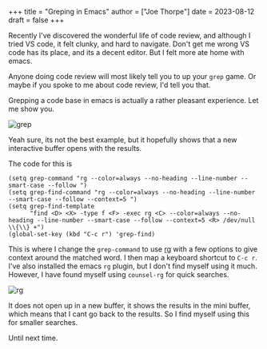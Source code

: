+++
title = "Greping in Emacs"
author = ["Joe Thorpe"]
date = 2023-08-12
draft = false
+++

Recently I've discovered the wonderful life of code review, and although I tried VS code, it felt clunky, and hard to navigate. Don't get me wrong VS code has its place, and its a decent editor. But I felt more ate home with emacs.

Anyone doing code review will most likely tell you to up your `grep` game. Or maybe if you spoke to me about code review, I'd tell you that.

Grepping a code base in emacs is actually a rather pleasant experience. Let me show you.

![grep](/images/20230812-213538_screenshot.png)

Yeah sure, its not the best example, but it hopefully shows that a new interactive buffer opens with the results.

The code for this is

```emacs-lisp
(setq grep-command "rg --color=always --no-heading --line-number --smart-case --follow ")
(setq grep-find-command "rg --color=always --no-heading --line-number --smart-case --follow --context=5 ")
(setq grep-find-template
      "find <D> <X> -type f <F> -exec rg <C> --color=always --no-heading --line-number --smart-case --follow --context=5 <R> /dev/null \\{\\} +")
(global-set-key (kbd "C-c r") 'grep-find)
```

This is where I change the `grep-command` to use [rg](https://github.com/BurntSushi/ripgrep) with a few options to give context around the matched word. I then map a keyboard shortcut to `C-c r`. I've also installed the emacs `rg` plugin, but I don't find myself using it much. However, I have found myself using `counsel-rg` for quick searches.

![rg](/images/20230812-214644_screenshot.png)

It does not open up in a new buffer, it shows the results in the mini buffer, which means that I cant go back to the results. So I find myself using this for smaller searches.

Until next time.
